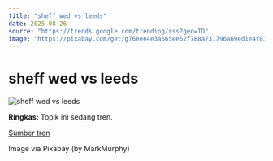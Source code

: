 ```yaml
---
title: "sheff wed vs leeds"
date: 2025-08-26
source: "https://trends.google.com/trending/rss?geo=ID"
image: "https://pixabay.com/get/g76eee4e3a665ee62f788a731796a69ed1e4f839927633e3ce104a831b49573466efe9b723c881a8f964f7354dea258218b3d01f7c2e4d447678d2e1fde9b38cd_1280.jpg"
---
```

# sheff wed vs leeds

![sheff wed vs leeds](https://pixabay.com/get/g76eee4e3a665ee62f788a731796a69ed1e4f839927633e3ce104a831b49573466efe9b723c881a8f964f7354dea258218b3d01f7c2e4d447678d2e1fde9b38cd_1280.jpg)

**Ringkas:** Topik ini sedang tren.

[Sumber tren](https://trends.google.com/trending/rss?geo=ID)

Image via Pixabay (by MarkMurphy)
